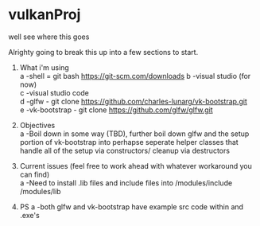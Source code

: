 # vulkanProj
well see where this goes  

Alrighty going to break this up into a few sections to start.  

1. What i'm using   
    a  -shell = git bash https://git-scm.com/downloads
    b  -visual studio (for now)  
    c  -visual studio code  
    d  -glfw - git clone https://github.com/charles-lunarg/vk-bootstrap.git  
    e  -vk-bootstrap - git clone https://github.com/glfw/glfw.git  

2. Objectives  
    a  -Boil down in some way (TBD), further boil down glfw and the setup   
        portion of vk-bootstrap into perhapse seperate helper classes that   
        handle all of the setup via constructors/ cleanup via destructors  
  
3. Current issues (feel free to work ahead with whatever workaround you can find)  
    a  -Need to install .lib files and include files into /modules/include /modules/lib  

4.  PS
    a  -both glfw and vk-bootstrap have example src code within and .exe's
